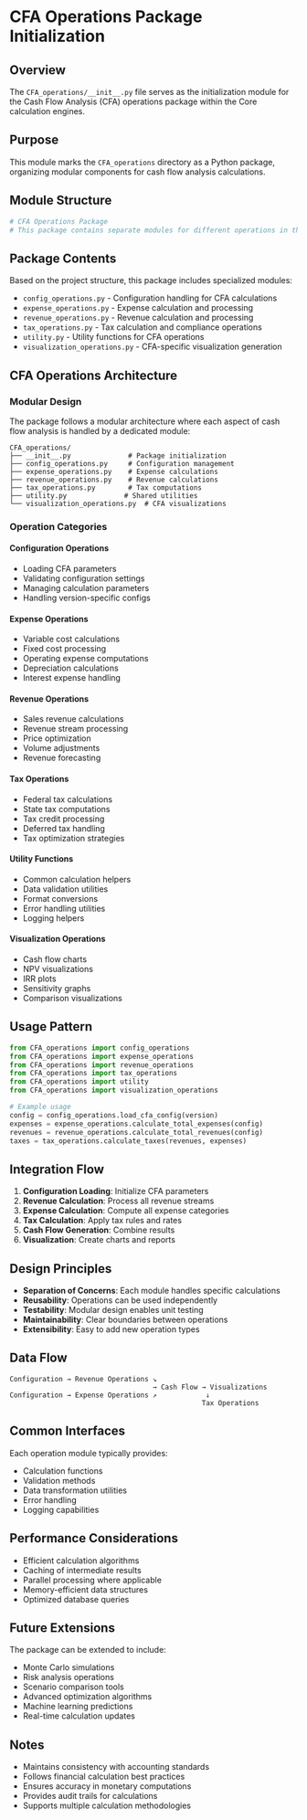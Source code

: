 # CFA Operations Package Initialization

## Overview
The `CFA_operations/__init__.py` file serves as the initialization module for the Cash Flow Analysis (CFA) operations package within the Core calculation engines.

## Purpose
This module marks the `CFA_operations` directory as a Python package, organizing modular components for cash flow analysis calculations.

## Module Structure
```python
# CFA Operations Package
# This package contains separate modules for different operations in the CFA calculation process.
```

## Package Contents
Based on the project structure, this package includes specialized modules:
- `config_operations.py` - Configuration handling for CFA calculations
- `expense_operations.py` - Expense calculation and processing
- `revenue_operations.py` - Revenue calculation and processing
- `tax_operations.py` - Tax calculation and compliance operations
- `utility.py` - Utility functions for CFA operations
- `visualization_operations.py` - CFA-specific visualization generation

## CFA Operations Architecture

### Modular Design
The package follows a modular architecture where each aspect of cash flow analysis is handled by a dedicated module:

```
CFA_operations/
├── __init__.py              # Package initialization
├── config_operations.py     # Configuration management
├── expense_operations.py    # Expense calculations
├── revenue_operations.py    # Revenue calculations
├── tax_operations.py        # Tax computations
├── utility.py              # Shared utilities
└── visualization_operations.py  # CFA visualizations
```

### Operation Categories

#### Configuration Operations
- Loading CFA parameters
- Validating configuration settings
- Managing calculation parameters
- Handling version-specific configs

#### Expense Operations
- Variable cost calculations
- Fixed cost processing
- Operating expense computations
- Depreciation calculations
- Interest expense handling

#### Revenue Operations
- Sales revenue calculations
- Revenue stream processing
- Price optimization
- Volume adjustments
- Revenue forecasting

#### Tax Operations
- Federal tax calculations
- State tax computations
- Tax credit processing
- Deferred tax handling
- Tax optimization strategies

#### Utility Functions
- Common calculation helpers
- Data validation utilities
- Format conversions
- Error handling utilities
- Logging helpers

#### Visualization Operations
- Cash flow charts
- NPV visualizations
- IRR plots
- Sensitivity graphs
- Comparison visualizations

## Usage Pattern
```python
from CFA_operations import config_operations
from CFA_operations import expense_operations
from CFA_operations import revenue_operations
from CFA_operations import tax_operations
from CFA_operations import utility
from CFA_operations import visualization_operations

# Example usage
config = config_operations.load_cfa_config(version)
expenses = expense_operations.calculate_total_expenses(config)
revenues = revenue_operations.calculate_total_revenues(config)
taxes = tax_operations.calculate_taxes(revenues, expenses)
```

## Integration Flow
1. **Configuration Loading**: Initialize CFA parameters
2. **Revenue Calculation**: Process all revenue streams
3. **Expense Calculation**: Compute all expense categories
4. **Tax Calculation**: Apply tax rules and rates
5. **Cash Flow Generation**: Combine results
6. **Visualization**: Create charts and reports

## Design Principles
- **Separation of Concerns**: Each module handles specific calculations
- **Reusability**: Operations can be used independently
- **Testability**: Modular design enables unit testing
- **Maintainability**: Clear boundaries between operations
- **Extensibility**: Easy to add new operation types

## Data Flow
```
Configuration → Revenue Operations ↘
                                   → Cash Flow → Visualizations
Configuration → Expense Operations ↗            ↓
                                               Tax Operations
```

## Common Interfaces
Each operation module typically provides:
- Calculation functions
- Validation methods
- Data transformation utilities
- Error handling
- Logging capabilities

## Performance Considerations
- Efficient calculation algorithms
- Caching of intermediate results
- Parallel processing where applicable
- Memory-efficient data structures
- Optimized database queries

## Future Extensions
The package can be extended to include:
- Monte Carlo simulations
- Risk analysis operations
- Scenario comparison tools
- Advanced optimization algorithms
- Machine learning predictions
- Real-time calculation updates

## Notes
- Maintains consistency with accounting standards
- Follows financial calculation best practices
- Ensures accuracy in monetary computations
- Provides audit trails for calculations
- Supports multiple calculation methodologies